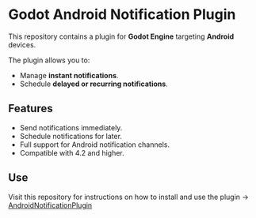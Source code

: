 # Godot Android Notification Plugin

This repository contains a plugin for **Godot Engine** targeting **Android** devices.  

The plugin allows you to:

- Manage **instant notifications**.
- Schedule **delayed or recurring notifications**.

## Features

- Send notifications immediately.
- Schedule notifications for later.
- Full support for Android notification channels.
- Compatible with 4.2 and higher.

## Use

Visit this repository for instructions on how to install and use the plugin → [AndroidNotificationPlugin](https://github.com/marcosdima/AndroidNotificationPlugin.git)

